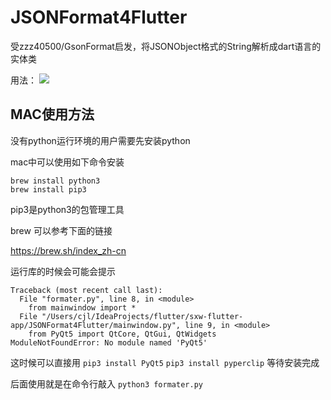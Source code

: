# JSONFormat4Flutter
受zzz40500/GsonFormat启发，将JSONObject格式的String解析成dart语言的实体类

用法：
![](https://github.com/debuggerx01/JSONFormat4Flutter/blob/master/Example/json.gif?raw=true)

## MAC使用方法
没有python运行环境的用户需要先安装python

mac中可以使用如下命令安装
```
brew install python3
brew install pip3
```
pip3是python3的包管理工具

brew 可以参考下面的链接

https://brew.sh/index_zh-cn

运行库的时候会可能会提示
```
Traceback (most recent call last):
  File "formater.py", line 8, in <module>
    from mainwindow import *
  File "/Users/cjl/IdeaProjects/flutter/sxw-flutter-app/JSONFormat4Flutter/mainwindow.py", line 9, in <module>
    from PyQt5 import QtCore, QtGui, QtWidgets
ModuleNotFoundError: No module named 'PyQt5'

```

这时候可以直接用
`pip3 install PyQt5`
`pip3 install pyperclip`
等待安装完成

后面使用就是在命令行敲入
`python3 formater.py`
